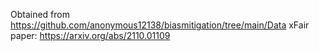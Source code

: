 Obtained from https://github.com/anonymous12138/biasmitigation/tree/main/Data
xFair paper: https://arxiv.org/abs/2110.01109